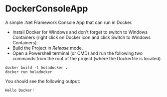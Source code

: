 # DockerConsoleApp
A simple .Net Framework Console App that can run in Docker.

* Install Docker for Windows and don't forget to switch to Windows Containers (right click on Docker icon and click Switch to Windows Containers).
* Build the Project in *Release* mode.
* Open a Powershell terminal (or CMD) and run the following two commands from the root of the project (where the Dockerfile is located).
```
docker build -t holadocker .
docker run holadocker
```

You should see the following output:
```
Hello Docker!
```
